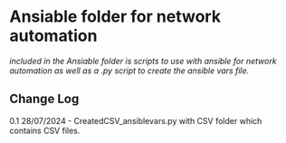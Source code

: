 # Ansiable folder for network automation

*included in the Ansiable folder is scripts to use with ansible for network automation as well as a .py script to create the ansible vars file.*



## Change Log 

0.1 28/07/2024 - CreatedCSV_ansiblevars.py with CSV folder which contains CSV files.